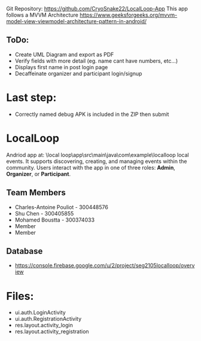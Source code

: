 Git Repository: https://github.com/CryoSnake22/LocalLoop-App
This app follows a MVVM Architecture https://www.geeksforgeeks.org/mvvm-model-view-viewmodel-architecture-pattern-in-android/


## ToDo:
- Create UML Diagram and export as PDF
- Verify fields with more detail (eg. name cant have numbers, etc...)
- Displays first name in post login page
- Decaffeinate organizer and participant login/signup

# Last step:
- Correctly named debug APK is included in the ZIP then submit


# LocalLoop
Andriod app at: \local loop\app\src\main\java\com\example\localloop
 local events. It supports discovering, creating, and managing events within the community. Users interact with the app in one of three roles: **Admin**, **Organizer**, or **Participant**.

## Team Members
- Charles-Antoine Pouliot - 300448576
- Shu Chen - 300405855
- Mohamed Boustta - 300374033
- Member
- Member

## Database
- https://console.firebase.google.com/u/2/project/seg2105localloop/overview
# Files:
- ui.auth.LoginActivity
- ui.auth.RegistrationActivity
- res.layout.activity_login
- res.layout.activity_registration